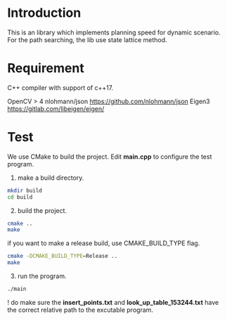 
# Introduction
This is an library which implements planning speed for dynamic scenario.
For the path searching, the lib use state lattice method.


# Requirement
C++ compiler with support of c++17.

OpenCV > 4
nlohmann/json https://github.com/nlohmann/json
Eigen3 https://gitlab.com/libeigen/eigen/

# Test
We use CMake to build the project. Edit **main.cpp** to configure the test program.

1. make a build directory.
```bash
mkdir build
cd build 
```

2. build the project.
```bash 
cmake ..
make 
```

if you want to make a release build, use CMAKE_BUILD_TYPE flag.
```bash 
cmake -DCMAKE_BUILD_TYPE=Release ..
make 
```

3. run the program. 
```bash
./main
```

! do make sure the **insert_points.txt** and **look_up_table_153244.txt** have the correct relative path to the excutable program.
